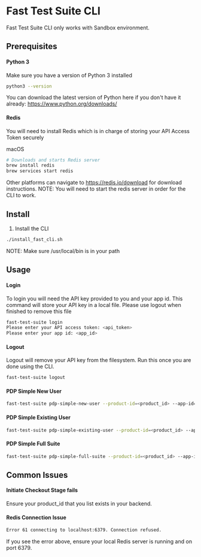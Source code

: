 # Fast Test Suite CLI

Fast Test Suite CLI only works with Sandbox environment.

## Prerequisites

#### Python 3
Make sure you have a version of Python 3 installed
```bash
python3 --version
```
You can download the latest version of Python here if you don't have it already: https://www.python.org/downloads/

#### Redis
You will need to install Redis which is in charge of storing your API Access Token securely

macOS
```bash
# Downloads and starts Redis server
brew install redis
brew services start redis
```

Other platforms can navigate to https://redis.io/download for download instructions.
NOTE: You will need to start the redis server in order for the CLI to work.

## Install

1. Install the CLI
```bash
./install_fast_cli.sh
```

NOTE: Make sure /usr/local/bin is in your path

## Usage

#### Login
To login you will need the API key provided to you and your app id.
This command will store your API key in a local file. Please use logout when finished to remove this file
```bash
fast-test-suite login
Please enter your API access token: <api_token>
Please enter your app id: <app_id>
```

#### Logout
Logout will remove your API key from the filesystem. Run this once you are done using the CLI.
```bash
fast-test-suite logout
```

#### PDP Simple New User
```bash
fast-test-suite pdp-simple-new-user --product-id=<product_id> --app-id=<app_id>
```

#### PDP Simple Existing User
```bash
fast-test-suite pdp-simple-existing-user --product-id=<product_id> --app-id=<app_id>
```

#### PDP Simple Full Suite
```bash
fast-test-suite pdp-simple-full-suite --product-id=<product_id> --app-id=<app_id>
```

## Common Issues

#### Initiate Checkout Stage fails
Ensure your product_id that you list exists in your backend.

#### Redis Connection Issue
```bash
Error 61 connecting to localhost:6379. Connection refused.
```
If you see the error above, ensure your local Redis server is running and on port 6379.
